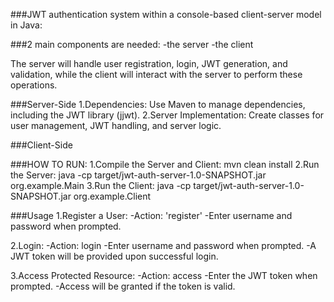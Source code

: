 ###JWT authentication system within a console-based client-server model in Java:

###2 main components are needed: 
-the server
-the client

The server will handle user registration, login, JWT generation, and validation, while the client will interact with the server to perform these operations.

###Server-Side
1.Dependencies: Use Maven to manage dependencies, including the JWT library (jjwt).
2.Server Implementation: Create classes for user management, JWT handling, and server logic.

###Client-Side


###HOW TO RUN:
1.Compile the Server and Client:
mvn clean install
2.Run the Server:
java -cp target/jwt-auth-server-1.0-SNAPSHOT.jar org.example.Main
3.Run the Client:
java -cp target/jwt-auth-server-1.0-SNAPSHOT.jar org.example.Client


###Usage
1.Register a User:
-Action: 'register'
-Enter username and password when prompted.

2.Login:
-Action: login
-Enter username and password when prompted.
-A JWT token will be provided upon successful login.

3.Access Protected Resource:
-Action: access
-Enter the JWT token when prompted.
-Access will be granted if the token is valid.